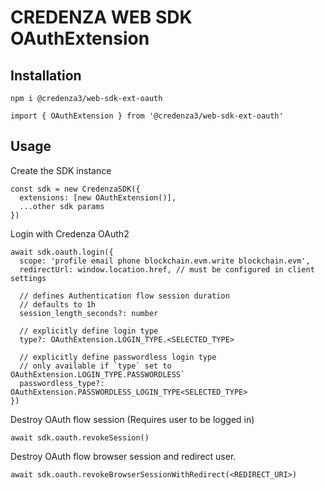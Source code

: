 # CREDENZA WEB SDK OAuthExtension

## Installation

```
npm i @credenza3/web-sdk-ext-oauth

import { OAuthExtension } from '@credenza3/web-sdk-ext-oauth'
```

## Usage

Create the SDK instance

```
const sdk = new CredenzaSDK({
  extensions: [new OAuthExtension()],
  ...other sdk params
})
```

Login with Credenza OAuth2

```
await sdk.oauth.login({
  scope: 'profile email phone blockchain.evm.write blockchain.evm',
  redirectUrl: window.location.href, // must be configured in client settings

  // defines Authentication flow session duration
  // defaults to 1h
  session_length_seconds?: number

  // explicitly define login type
  type?: OAuthExtension.LOGIN_TYPE.<SELECTED_TYPE>

  // explicitly define passwordless login type
  // only available if `type` set to OAuthExtension.LOGIN_TYPE.PASSWORDLESS`
  passwordless_type?: OAuthExtension.PASSWORDLESS_LOGIN_TYPE<SELECTED_TYPE>
})
```

Destroy OAuth flow session (Requires user to be logged in)

```
await sdk.oauth.revokeSession()
```

Destroy OAuth flow browser session and redirect user.

```
await sdk.oauth.revokeBrowserSessionWithRedirect(<REDIRECT_URI>)
```
